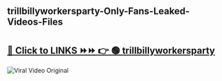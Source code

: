 
 ## trillbillyworkersparty-Only-Fans-Leaked-Videos-Files

# <h2><a href="https://mediaupload.pro?trillbillyworkersparty">🔗 Click to LINKS ⏩⏩ 👉 🟢 trillbillyworkersparty </a></h2>

<a href="https://mediaupload.pro?trillbillyworkersparty" rel="nofollow" data-target="animated-image.originalLink"><img src="https://i.ibb.co.com/xMMVF88/686577567.gif" alt="Viral Video Original" style="max-width: 100%; display: inline-block;" data-target="animated-image.originalImage"></a>